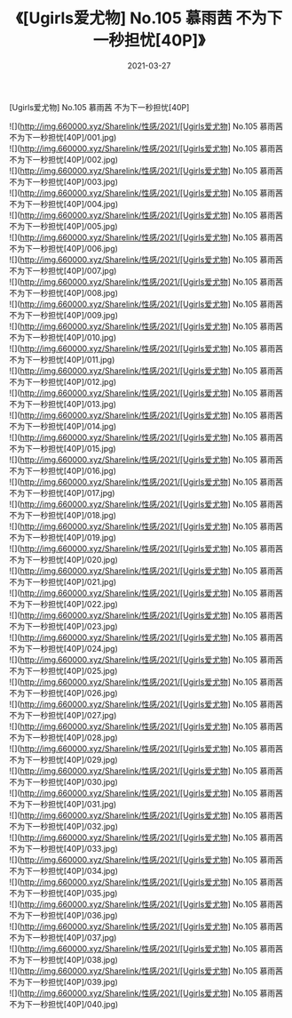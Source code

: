 ﻿---
layout: post
title:  《[Ugirls爱尤物] No.105 慕雨茜 不为下一秒担忧[40P]》
date:   2021-03-27
img: http://img.660000.xyz/Sharelink/性感/2021/[Ugirls爱尤物] No.105 慕雨茜 不为下一秒担忧[40P]/000.jpg
categories: [美女, 清纯, 唯美]
---

[Ugirls爱尤物] No.105 慕雨茜 不为下一秒担忧[40P]

  ![](http://img.660000.xyz/Sharelink/性感/2021/[Ugirls爱尤物] No.105 慕雨茜 不为下一秒担忧[40P]/001.jpg) <br> ![](http://img.660000.xyz/Sharelink/性感/2021/[Ugirls爱尤物] No.105 慕雨茜 不为下一秒担忧[40P]/002.jpg) <br> ![](http://img.660000.xyz/Sharelink/性感/2021/[Ugirls爱尤物] No.105 慕雨茜 不为下一秒担忧[40P]/003.jpg) <br> ![](http://img.660000.xyz/Sharelink/性感/2021/[Ugirls爱尤物] No.105 慕雨茜 不为下一秒担忧[40P]/004.jpg) <br> ![](http://img.660000.xyz/Sharelink/性感/2021/[Ugirls爱尤物] No.105 慕雨茜 不为下一秒担忧[40P]/005.jpg) <br> ![](http://img.660000.xyz/Sharelink/性感/2021/[Ugirls爱尤物] No.105 慕雨茜 不为下一秒担忧[40P]/006.jpg) <br> ![](http://img.660000.xyz/Sharelink/性感/2021/[Ugirls爱尤物] No.105 慕雨茜 不为下一秒担忧[40P]/007.jpg) <br> ![](http://img.660000.xyz/Sharelink/性感/2021/[Ugirls爱尤物] No.105 慕雨茜 不为下一秒担忧[40P]/008.jpg) <br> ![](http://img.660000.xyz/Sharelink/性感/2021/[Ugirls爱尤物] No.105 慕雨茜 不为下一秒担忧[40P]/009.jpg) <br> ![](http://img.660000.xyz/Sharelink/性感/2021/[Ugirls爱尤物] No.105 慕雨茜 不为下一秒担忧[40P]/010.jpg) <br> ![](http://img.660000.xyz/Sharelink/性感/2021/[Ugirls爱尤物] No.105 慕雨茜 不为下一秒担忧[40P]/011.jpg) <br> ![](http://img.660000.xyz/Sharelink/性感/2021/[Ugirls爱尤物] No.105 慕雨茜 不为下一秒担忧[40P]/012.jpg) <br> ![](http://img.660000.xyz/Sharelink/性感/2021/[Ugirls爱尤物] No.105 慕雨茜 不为下一秒担忧[40P]/013.jpg) <br> ![](http://img.660000.xyz/Sharelink/性感/2021/[Ugirls爱尤物] No.105 慕雨茜 不为下一秒担忧[40P]/014.jpg) <br> ![](http://img.660000.xyz/Sharelink/性感/2021/[Ugirls爱尤物] No.105 慕雨茜 不为下一秒担忧[40P]/015.jpg) <br> ![](http://img.660000.xyz/Sharelink/性感/2021/[Ugirls爱尤物] No.105 慕雨茜 不为下一秒担忧[40P]/016.jpg) <br> ![](http://img.660000.xyz/Sharelink/性感/2021/[Ugirls爱尤物] No.105 慕雨茜 不为下一秒担忧[40P]/017.jpg) <br> ![](http://img.660000.xyz/Sharelink/性感/2021/[Ugirls爱尤物] No.105 慕雨茜 不为下一秒担忧[40P]/018.jpg) <br> ![](http://img.660000.xyz/Sharelink/性感/2021/[Ugirls爱尤物] No.105 慕雨茜 不为下一秒担忧[40P]/019.jpg) <br> ![](http://img.660000.xyz/Sharelink/性感/2021/[Ugirls爱尤物] No.105 慕雨茜 不为下一秒担忧[40P]/020.jpg) <br> ![](http://img.660000.xyz/Sharelink/性感/2021/[Ugirls爱尤物] No.105 慕雨茜 不为下一秒担忧[40P]/021.jpg) <br> ![](http://img.660000.xyz/Sharelink/性感/2021/[Ugirls爱尤物] No.105 慕雨茜 不为下一秒担忧[40P]/022.jpg) <br> ![](http://img.660000.xyz/Sharelink/性感/2021/[Ugirls爱尤物] No.105 慕雨茜 不为下一秒担忧[40P]/023.jpg) <br> ![](http://img.660000.xyz/Sharelink/性感/2021/[Ugirls爱尤物] No.105 慕雨茜 不为下一秒担忧[40P]/024.jpg) <br> ![](http://img.660000.xyz/Sharelink/性感/2021/[Ugirls爱尤物] No.105 慕雨茜 不为下一秒担忧[40P]/025.jpg) <br> ![](http://img.660000.xyz/Sharelink/性感/2021/[Ugirls爱尤物] No.105 慕雨茜 不为下一秒担忧[40P]/026.jpg) <br> ![](http://img.660000.xyz/Sharelink/性感/2021/[Ugirls爱尤物] No.105 慕雨茜 不为下一秒担忧[40P]/027.jpg) <br> ![](http://img.660000.xyz/Sharelink/性感/2021/[Ugirls爱尤物] No.105 慕雨茜 不为下一秒担忧[40P]/028.jpg) <br> ![](http://img.660000.xyz/Sharelink/性感/2021/[Ugirls爱尤物] No.105 慕雨茜 不为下一秒担忧[40P]/029.jpg) <br> ![](http://img.660000.xyz/Sharelink/性感/2021/[Ugirls爱尤物] No.105 慕雨茜 不为下一秒担忧[40P]/030.jpg) <br> ![](http://img.660000.xyz/Sharelink/性感/2021/[Ugirls爱尤物] No.105 慕雨茜 不为下一秒担忧[40P]/031.jpg) <br> ![](http://img.660000.xyz/Sharelink/性感/2021/[Ugirls爱尤物] No.105 慕雨茜 不为下一秒担忧[40P]/032.jpg) <br> ![](http://img.660000.xyz/Sharelink/性感/2021/[Ugirls爱尤物] No.105 慕雨茜 不为下一秒担忧[40P]/033.jpg) <br> ![](http://img.660000.xyz/Sharelink/性感/2021/[Ugirls爱尤物] No.105 慕雨茜 不为下一秒担忧[40P]/034.jpg) <br> ![](http://img.660000.xyz/Sharelink/性感/2021/[Ugirls爱尤物] No.105 慕雨茜 不为下一秒担忧[40P]/035.jpg) <br> ![](http://img.660000.xyz/Sharelink/性感/2021/[Ugirls爱尤物] No.105 慕雨茜 不为下一秒担忧[40P]/036.jpg) <br> ![](http://img.660000.xyz/Sharelink/性感/2021/[Ugirls爱尤物] No.105 慕雨茜 不为下一秒担忧[40P]/037.jpg) <br> ![](http://img.660000.xyz/Sharelink/性感/2021/[Ugirls爱尤物] No.105 慕雨茜 不为下一秒担忧[40P]/038.jpg) <br> ![](http://img.660000.xyz/Sharelink/性感/2021/[Ugirls爱尤物] No.105 慕雨茜 不为下一秒担忧[40P]/039.jpg) <br> ![](http://img.660000.xyz/Sharelink/性感/2021/[Ugirls爱尤物] No.105 慕雨茜 不为下一秒担忧[40P]/040.jpg) <br>